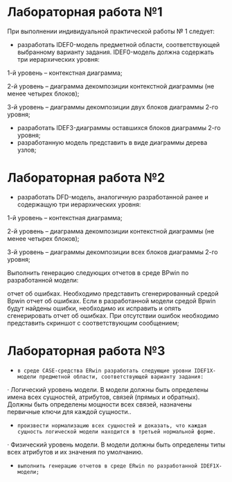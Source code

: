 # Лабораторная работа №1

При выполнении индивидуальной практической работы № 1 следует:

* разработать IDEF0-модель предметной области, соответствующей выбранному варианту задания. IDEF0-модель должна содержать три иерархических уровня:

1-й уровень – контекстная диаграмма;

2-й уровень – диаграмма декомпозиции контекстной диаграммы (не менее четырех блоков);

3-й уровень – диаграммы декомпозиции двух блоков диаграммы 2-го уровня;

* разработать IDEF3-диаграммы оставшихся блоков диаграммы 2-го уровня;
* разработанную модель представить в виде диаграммы дерева узлов; 


# Лабораторная работа №2

* разработать DFD-модель, аналогичную разработанной ранее и содержащую три иерархических уровня:

1-й уровень – контекстная диаграмма;

2-й уровень – диаграмма декомпозиции контекстной диаграммы (не менее четырех блоков);

3-й уровень – диаграммы декомпозиции всех блоков диаграммы 2-го уровня;

Выполнить генерацию следующих отчетов в среде BPwin по разработанной модели:

отчет об ошибках. Необходимо представить сгенерированный средой Bpwin отчет об ошибках. Если в разработанной модели средой Bpwin будут найдены ошибки, необходимо их исправить и опять сгенерировать отчет об ошибках. При отсутствии ошибок необходимо представить  скриншот с соответствующим сообщением;


# Лабораторная работа №3

-     в среде CASE-средства ERwin разработать следующие уровни IDEF1X-модели предметной области, соответствующей варианту задания:
·          Логический уровень модели. В модели должны быть определены имена всех сущностей, атрибутов, связей (прямых и обратных). Должны быть определены мощности всех связей, назначены первичные ключи для каждой сущности..
-     произвести нормализацию всех сущностей и доказать, что каждая сущность логической модели находится в третьей нормальной форме.
·          Физический уровень модели. В модели должны быть определены типы всех атрибутов и их значения по умолчанию.
-     выполнить генерацию отчетов в среде ERwin по разработанной IDEF1X-модели;
